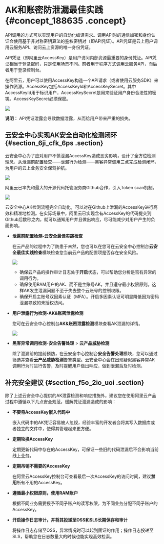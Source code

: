 # AK和账密防泄漏最佳实践 {#concept_188635 .concept}

API调用的方式可以实现用户的自动化编译需求。调用API时的通信加密和身份认证会使用基于非对称密钥算法的鉴权密钥对（即API凭证）。API凭证是云上用户调用云服务API、访问云上资源的唯一身份凭证。

API凭证（即阿里云AccessKey）是用户访问内部资源最重要的身份凭证。API凭证相当于登录密码，只是使用场景不同。前者用于程序方式调用云服务API，而后者用于登录控制台。

在阿里云，用户可以使用AccessKey构造一个API请求（或者使用云服务SDK）来操作资源。AccessKey包括AccessKeyId和AccessKeySecret。其中AccessKeyId用于标识用户，AccessKeySecret是用来验证用户身份合法性的密钥。AccessKeySecret必须保密。

![](http://static-aliyun-doc.oss-cn-hangzhou.aliyuncs.com/assets/img/162630/155731538045369_zh-CN.png)

**说明：** API凭证泄露会导致数据泄露，从而给用户带来严重的损失。

## 云安全中心实现AK安全自动化检测闭环 {#section_6ji_cfk_6ps .section}

云安全中心为了应对用户不慎泄漏AccessKey造成恶劣影响，设计了全方位检测理念，从泄漏前配置检查——泄漏行为检测——黑客异常调用三点完成检测闭环，为用户的云上业务安全保驾护航。

![](http://static-aliyun-doc.oss-cn-hangzhou.aliyuncs.com/assets/img/162630/155731538045378_zh-CN.png)

阿里云已率先和最大的开源代码托管服务商Github合作，引入Token scan机制。

![](http://static-aliyun-doc.oss-cn-hangzhou.aliyuncs.com/assets/img/162630/155731538045374_zh-CN.png)

云安全中心AK检测流程完全自动化，可以对在Github上泄漏的AccessKey进行高效和精准地检测。在实际场景中，阿里云已实现含有AccessKey的代码提交到Github后数秒之内，就可以通知用户并且做出响应，尽可能减少对用户产生的负面影响。

-   **泄露前配置检测-云安全最佳实践检查** 

    在云产品的过程中为了防患于未然，您也可以在您可在云安全中心控制台**云安全最佳实践检查**模块检查您当前云产品的配置项是否存在安全风险。

    ![](http://static-aliyun-doc.oss-cn-hangzhou.aliyuncs.com/assets/img/162630/155731538045376_zh-CN.png)

    -   确保云产品的操作审计日志处于**开启**状态，可以帮助您分析是否有异常的调用行为。
    -   确保使用RAM用户的AK、而不是主账号AK，并且遵守最小权限原则。这样AK发生泄漏问题不至于失去整个云账号的控制权限。
    -   确保开启主账号双因素认证（MFA）。开启多因素认证可明显降低因为密码泄漏导致的未授权访问。
-   **用户泄露行为检测-AK&账密泄露检测** 

    您可在云安全中心控制台**AK&账密泄露检测**模块查看AK泄漏的详情。

    ![](http://static-aliyun-doc.oss-cn-hangzhou.aliyuncs.com/assets/img/162630/155731538046799_zh-CN.png)

-   **黑客异常调用检测**-**安全告警处理** \> **云产品威胁检测** 

    除了泄漏前的提前预防，在云安全中心控制台**安全告警处理**模块，您可以通过筛选并查看**云产品威胁检测**告警类型。云安全中心会在出现疑似黑客异常AK调用行为时进行告警，及时提醒用户做出响应，做到泄漏后及时检测。


## 补充安全建议 {#section_f5o_2io_uoi .section}

除了上述云安全中心提供的AK泄露检测和响应措施外，建议您在使用阿里云产品过程中遵循以下几点安全规范，缓解凭证泄漏造成的影响：

-   **不要将AccessKey嵌入代码中** 

    嵌入代码中的AK凭证容易被人忽视，经验丰富的开发者会将其写入数据库或者独立的文件中，使得其管理起来更方便。

-   **定期轮换AccessKey** 

    定期更新代码中存在的AccessKey，可保证一些旧的代码泄漏后不会影响当前线上业务。

-   **定期吊销不需要的AccessKey** 

    在阿里云AccessKey控制台可查看最后一次AccessKey的访问时间，建议**禁用**所有不用的AccessKey。

-   **遵循最小权限原则，使用RAM账户** 

    根据不同业务需要授予不同子账户的读写权限，为不同业务分配不同子账户的AccessKey。

-   **开启操作日志审计，并将其投递至OSS和SLS长期保存和审计** 

    将操作日志存储至OSS，异常情况时可以起到固证的作用；操作日志投递至SLS，帮助您在日志数量大的时候也能实现高效检索。


